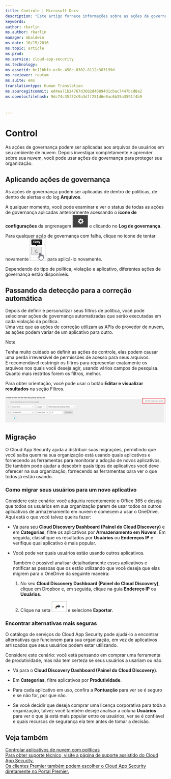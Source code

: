 ```yaml
---
title: Controle | Microsoft Docs
description: "Este artigo fornece informações sobre as ações de governança que você pode realizar no Cloud App Security para controlar o uso de aplicativos de nuvem da sua organização."
keywords: 
author: rkarlin
ms.author: rkarlin
manager: mbaldwin
ms.date: 10/15/2016
ms.topic: article
ms.prod: 
ms.service: cloud-app-security
ms.technology: 
ms.assetid: bc11bbfe-ec6c-458c-8302-8112c383199d
ms.reviewer: reutam
ms.suite: ems
translationtype: Human Translation
ms.sourcegitcommit: ed4ea71b24767d3602d40894d1cbac7447bcd8a2
ms.openlocfilehash: 9dc74c35f32c9a3dff251d6e0ac6b35a3591f4b9


---
```


# <a name="control"></a>Control
As ações de governança podem ser aplicadas aos arquivos de usuários em seu ambiente de nuvem. Depois investigar completamente e aprender sobre sua nuvem, você pode usar ações de governança para proteger sua organização.  
  
## <a name="applying-governance-actions"></a>Aplicando ações de governança  
As ações de governança podem ser aplicadas de dentro de políticas, de dentro de alertas e do log **Arquivos**.  
  
A qualquer momento, você pode examinar e ver o status de todas as ações de governança aplicadas anteriormente acessando o **ícone de configurações** da engrenagem ![Configurações](./media/settings-icon.png "settings icon") e clicando no **Log de governança**.  
  
Para qualquer ação de governança com falha, clique no ícone de tentar novamente ![ícone de tentar novamente](./media/retry-icon.png "retry icon") para aplicá-lo novamente.  
  
Dependendo do tipo de política, violação e aplicativo, diferentes ações de governança estão disponíveis.  
  
## <a name="moving-from-detection-to-automatic-remediation"></a>Passando da detecção para a correção automática  
Depois de definir e personalizar seus filtros de política, você pode selecionar ações de governança automatizadas que serão executadas em cada violação da política.  
Uma vez que as ações de correção utilizam as APIs do provedor de nuvem, as ações podem variar de um aplicativo para outro.  
  
> [!NOTE]  
>  Tenha muito cuidado ao definir as ações de controle, elas podem causar uma perda irreversível de permissões de acesso para seus arquivos.  
> É recomendável restringir os filtros para representar exatamente os arquivos nos quais você deseja agir, usando vários campos de pesquisa. Quanto mais restritos forem os filtros, melhor.  
>   
>  Para obter orientação, você pode usar o botão **Editar e visualizar resultados** na seção Filtros.  
  
![edição de política de arquivo e visualizar os resultados](./media/file-policy-edit-and-preview-results.png "file policy edit and preview results")  
  
## <a name="migration"></a>Migração  
O Cloud App Security ajuda a distribuir suas migrações, permitindo que você saiba quem na sua organização está usando quais aplicativos e fornecendo as ferramentas para monitorar a adoção de novos aplicativos. Ele também pode ajudar a descobrir quais tipos de aplicativos você deve oferecer na sua organização, fornecendo as ferramentas para ver o que todos já estão usando.  
  
### <a name="how-to-migrate-your-users-to-a-new-app"></a>Como migrar seus usuários para um novo aplicativo  
Considere este cenário: você adquiriu recentemente o Office 365 e deseja que todos os usuários em sua organização parem de usar todos os outros aplicativos de armazenamento em nuvem e comecem a usar o OneDrive. Aqui está o que você talvez queira fazer:  
  
-   Vá para seu **Cloud Discovery Dashboard (Painel do Cloud Discovery)** e em **Categorias**, filtre os aplicativos por **Armazenamento em Nuvem**. Em seguida, classifique os resultados por **Usuários** ou **Endereços IP** e verifique qual aplicativo é mais popular.  
  
-   Você pode ver quais usuários estão usando outros aplicativos.  
  
     Também é possível analisar detalhadamente esses aplicativos e notificar as pessoas que os estão utilizando que você deseja que elas migrem para o OneDrive da seguinte maneira:  
  
    1.  No seu **Cloud Discovery Dashboard (Painel do Cloud Discovery)**, clique em Dropbox e, em seguida, clique na guia **Endereço IP** ou **Usuários**.  
  
    2.  Clique na seta ![ícone de seta](./media/arrow-icon.png "arrow icon") e selecione **Exportar**.  
  
### <a name="find-more-secure-alternatives"></a>Encontrar alternativas mais seguras  
O catálogo de serviços do Cloud App Security pode ajudá-lo a encontrar alternativas que funcionem para sua organização, em vez de aplicativos arriscados que seus usuários podem estar utilizando.  
  
Considere este cenário: você está pensando em comprar uma ferramenta de produtividade, mas não tem certeza se seus usuários a usariam ou não.  
  
-   Vá para o **Cloud Discovery Dashboard (Painel do Cloud Discovery)**.  
  
-   Em **Categorias**, filtre aplicativos por **Produtividade**.  
  
-   Para cada aplicativo em uso, confira a **Pontuação** para ver se é seguro e se não for, por que não.  
  
-   Se você decidir que deseja comprar uma licença corporativa para toda a organização, talvez você também deseje analisar a coluna **Usuários** para ver o que já está mais popular entre os usuários, ver se é confiável e quais recursos de segurança ela tem antes de tomar a decisão.  
  
## <a name="see-also"></a>Veja também  
[Controlar aplicativos de nuvem com políticas](control-cloud-apps-with-policies.md)   
[Para obter suporte técnico, visite a página de suporte assistido do Cloud App Security.](http://support.microsoft.com/oas/default.aspx?prid=16031)   
[Os clientes Premier também podem escolher o Cloud App Security diretamente no Portal Premier.](https://premier.microsoft.com/)  
  
  


<!--HONumber=Oct16_HO4-->


